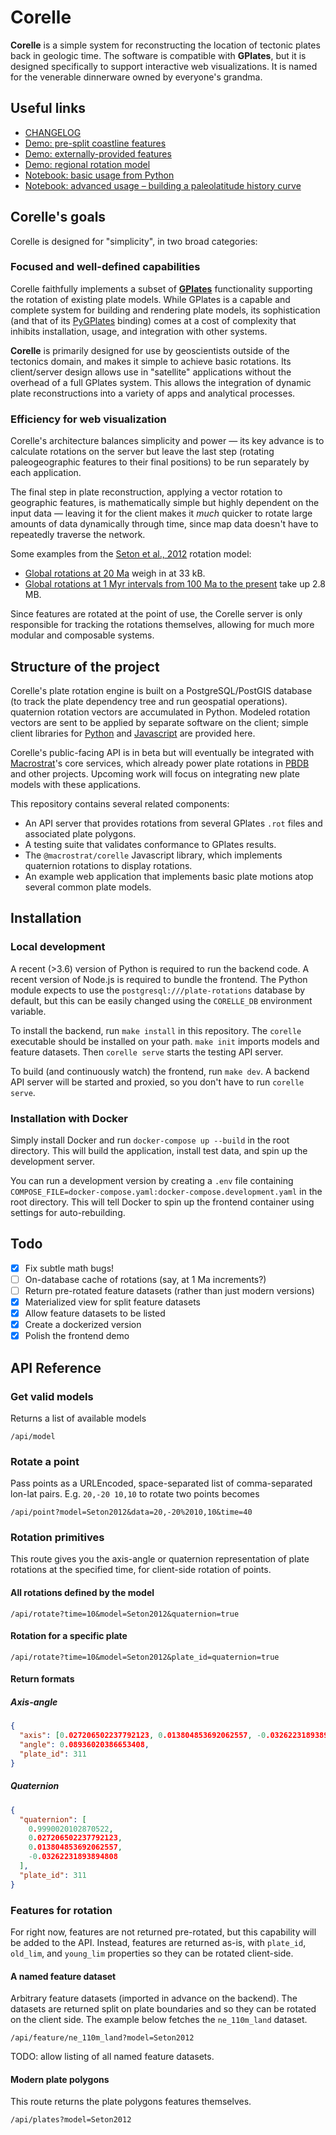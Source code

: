 # Corelle

**Corelle** is a simple system for reconstructing the location of tectonic
plates back in geologic time. The software is compatible with **GPlates**, but it
is designed specifically to support interactive web visualizations. It is named
for the venerable dinnerware owned by everyone's grandma.

## Useful links

- [CHANGELOG](CHANGELOG.md)
- [Demo: pre-split coastline features](https://birdnest.geology.wisc.edu/corelle)
- [Demo: externally-provided features](https://davenquinn.com/viz/corelle-demo-pbdb)
- [Demo: regional rotation model](https://davenquinn.com/viz/corelle-demo-neogene-north-america)
- [Notebook: basic usage from Python](notebooks/Corelle-Basic-Usage.ipynb)
- [Notebook: advanced usage – building a paleolatitude history curve](notebooks/Corelle-Paleolatitude.ipynb)

## Corelle's goals

Corelle is designed for "simplicity", in two broad categories:

### Focused and well-defined capabilities

Corelle faithfully implements a subset of [**GPlates**](https://www.gplates.org/) functionality supporting the rotation of existing plate models.
While GPlates is a capable and complete system for building and rendering plate models,
its sophistication (and that of its [PyGPlates](https://www.gplates.org/docs/pygplates/) binding) comes at a cost of complexity
that inhibits installation, usage, and integration with other systems.

**Corelle** is primarily designed for use by geoscientists outside of the
tectonics domain, and makes it simple to achieve basic rotations. Its
client/server design allows use in "satellite" applications without the
overhead of a full GPlates system. This allows the integration of dynamic plate
reconstructions into a variety of apps and analytical processes.

### Efficiency for web visualization

Corelle's architecture balances simplicity and power — its key advance is to
calculate rotations on the server but leave the last step (rotating
paleogeographic features to their final positions) to be run separately by each
application.

The final step in plate reconstruction, applying a vector rotation to geographic
features, is mathematically simple but highly dependent on the input data —
leaving it for the client makes it _much_ quicker to rotate large amounts of
data dynamically through time, since map data doesn't have to repeatedly traverse
the network.

Some examples from the [Seton et al., 2012](https://www.sciencedirect.com/science/article/abs/pii/S0012825212000311) rotation model:

- [Global rotations at 20 Ma](https://birdnest.geology.wisc.edu/corelle/api/rotate?model=Seton2012&time=20) weigh in at 33 kB.
- [Global rotations at 1 Myr intervals from 100 Ma to the present](https://birdnest.geology.wisc.edu/corelle/api/rotate-series?model=Seton2012&time_start=100&time_end=0&interval=1) take up 2.8 MB.

Since features are rotated at the point of use, the Corelle server is only responsible for tracking the rotations themselves, allowing for much more modular and composable systems.

## Structure of the project

Corelle's plate rotation engine is built on a PostgreSQL/PostGIS database (to track the plate dependency tree and
run geospatial operations). quaternion rotation vectors are accumulated in Python.
Modeled rotation vectors are sent to be applied by separate software on the client;
simple client libraries for [Python](notebooks/corelle_helpers.py) and [Javascript](https://www.npmjs.com/package/@macrostrat/map-components)
are provided here.

Corelle's public-facing API is
in beta but will eventually be integrated with [Macrostrat](https://macrostrat.org)'s core services,
which already power plate rotations in [PBDB](https://paleobiodb.org) and other projects.
Upcoming work will focus on integrating new plate models with these applications.

This repository contains several related components:

- An API server that provides rotations from several
  GPlates `.rot` files and associated plate polygons.
- A testing suite that validates conformance to GPlates results.
- The `@macrostrat/corelle` Javascript library, which implements quaternion rotations
  to display rotations.
- An example web application that implements basic plate motions atop
  several common plate models.

## Installation

### Local development

A recent (>3.6) version of Python is required to run the backend code. A recent
version of Node.js is required to bundle the frontend. The Python module expects
to use the `postgresql:///plate-rotations` database by default, but this can be
easily changed using the `CORELLE_DB` environment variable.

To install the backend, run `make install` in this repository. The `corelle`
executable should be installed on your path. `make init` imports models and
feature datasets. Then `corelle serve` starts the testing API server.

To build (and continuously watch) the frontend, run `make dev`.
A backend API server will be started and proxied, so you don't have to run
`corelle serve`.

### Installation with Docker

Simply install Docker and run `docker-compose up --build` in the root directory.
This will build the application, install test data, and spin up the development server.

You can run a development version by creating a `.env` file containing
`COMPOSE_FILE=docker-compose.yaml:docker-compose.development.yaml` in the root
directory. This will tell Docker to spin up the frontend container using settings
for auto-rebuilding.

## Todo

- [x] Fix subtle math bugs!
- [ ] On-database cache of rotations (say, at 1 Ma increments?)
- [ ] Return pre-rotated feature datasets (rather than just modern versions)
- [x] Materialized view for split feature datasets
- [x] Allow feature datasets to be listed
- [x] Create a dockerized version
- [x] Polish the frontend demo

## API Reference

### Get valid models

Returns a list of available models

```
/api/model
```

### Rotate a point

Pass points as a URLEncoded, space-separated list of comma-separated lon-lat pairs.
E.g. `20,-20 10,10` to rotate two points becomes

```
/api/point?model=Seton2012&data=20,-20%2010,10&time=40
```

### Rotation primitives

This route gives you the axis-angle or quaternion representation of plate rotations
at the specified time, for client-side rotation of points.

#### All rotations defined by the model

```
/api/rotate?time=10&model=Seton2012&quaternion=true
```

#### Rotation for a specific plate

```
/api/rotate?time=10&model=Seton2012&plate_id=quaternion=true
```

#### Return formats

##### Axis-angle

```json
{
  "axis": [0.027206502237792123, 0.013804853692062557, -0.03262231893894808],
  "angle": 0.08936020386653408,
  "plate_id": 311
}
```

##### Quaternion

```json
{
  "quaternion": [
    0.9990020102870522,
    0.027206502237792123,
    0.013804853692062557,
    -0.03262231893894808
  ],
  "plate_id": 311
}
```

### Features for rotation

For right now, features are not returned pre-rotated, but this capability will
be added to the API. Instead, features are returned as-is, with
`plate_id`, `old_lim`, and `young_lim` properties so they can be rotated client-side.

#### A named feature dataset

Arbitrary feature datasets (imported in advance on the backend).
The datasets are returned split on plate boundaries and so they can be
rotated on the client side.
The example below fetches the `ne_110m_land` dataset.

```
/api/feature/ne_110m_land?model=Seton2012
```

TODO: allow listing of all named feature datasets.

#### Modern plate polygons

This route returns the plate polygons features themselves.

```
/api/plates?model=Seton2012
```
